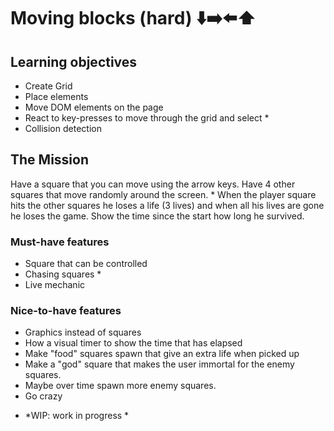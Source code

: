# Moving blocks (hard) ⬇️➡️⬅️⬆️

## Learning objectives

- Create Grid
- Place elements
- Move DOM elements on the page
- React to key-presses to move through the grid and select *
- Collision detection 

## The Mission

Have a square that you can move using the arrow keys.
Have 4 other squares that move randomly around the screen. *
When the player square hits the other squares he loses a life (3 lives) and when all his lives are gone he loses the game.
Show the time since the start how long he survived.

### Must-have features

- Square that can be controlled
- Chasing squares *
- Live mechanic

### Nice-to-have features

- Graphics instead of squares
- How a visual timer to show the time that has elapsed
- Make "food" squares spawn that give an extra life when picked up
- Make a "god" square that makes the user immortal for the enemy squares.
- Maybe over time spawn more enemy squares.
- Go crazy

* *WIP: work in progress *
